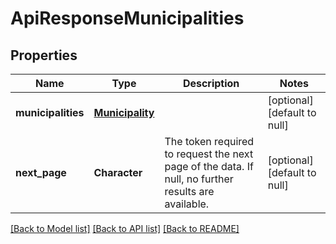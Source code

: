 # ApiResponseMunicipalities

## Properties
Name | Type | Description | Notes
------------ | ------------- | ------------- | -------------
**municipalities** | [**Municipality**](Municipality.md) |  | [optional] [default to null]
**next_page** | **Character** | The token required to request the next page of the data. If null, no further results are available. | [optional] [default to null]

[[Back to Model list]](../README.md#documentation-for-models) [[Back to API list]](../README.md#documentation-for-api-endpoints) [[Back to README]](../README.md)


